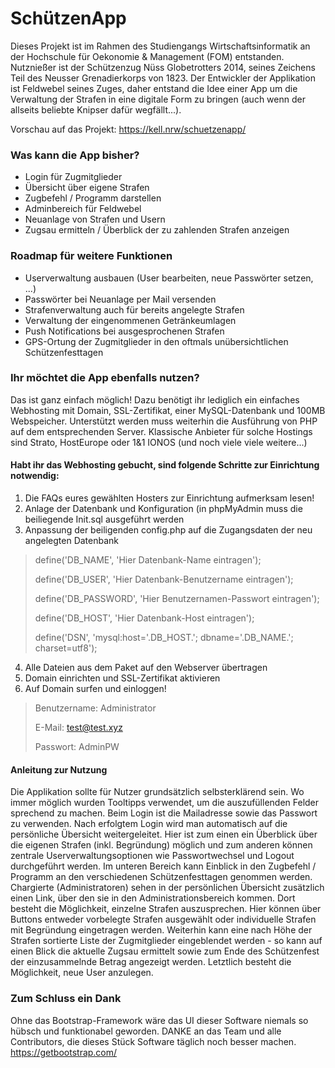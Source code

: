 # SchützenApp

Dieses Projekt ist im Rahmen des Studiengangs Wirtschaftsinformatik an der Hochschule für Oekonomie & Management (FOM) entstanden. Nutznießer ist der Schützenzug Nüss Globetrotters 2014, seines Zeichens Teil des Neusser Grenadierkorps von 1823. Der Entwickler der Applikation ist Feldwebel seines Zuges, daher entstand die Idee einer App um die Verwaltung der Strafen in eine digitale Form zu bringen (auch wenn der allseits beliebte Knipser dafür wegfällt...).

Vorschau auf das Projekt: https://kell.nrw/schuetzenapp/

### Was kann die App bisher?
- Login für Zugmitglieder
- Übersicht über eigene Strafen
- Zugbefehl / Programm darstellen
- Adminbereich für Feldwebel
- Neuanlage von Strafen und Usern
- Zugsau ermitteln / Überblick der zu zahlenden Strafen anzeigen

### Roadmap für weitere Funktionen
- Userverwaltung ausbauen (User bearbeiten, neue Passwörter setzen, ...)
- Passwörter bei Neuanlage per Mail versenden
- Strafenverwaltung auch für bereits angelegte Strafen
- Verwaltung der eingenommenen Getränkeumlagen
- Push Notifications bei ausgesprochenen Strafen
- GPS-Ortung der Zugmitglieder in den oftmals unübersichtlichen Schützenfesttagen

### Ihr möchtet die App ebenfalls nutzen?
Das ist ganz einfach möglich! Dazu benötigt ihr lediglich ein einfaches Webhosting mit Domain, SSL-Zertifikat, einer MySQL-Datenbank und 100MB Webspeicher. Unterstützt werden muss weiterhin die Ausführung von PHP auf dem entsprechenden Server. Klassische Anbieter für solche Hostings sind Strato, HostEurope oder 1&1 IONOS (und noch viele viele weitere...)

#### Habt ihr das Webhosting gebucht, sind folgende Schritte zur Einrichtung notwendig:
1. Die FAQs eures gewählten Hosters zur Einrichtung aufmerksam lesen!
2. Anlage der Datenbank und Konfiguration (in phpMyAdmin muss die beiliegende Init.sql ausgeführt werden
3. Anpassung der beiligenden config.php auf die Zugangsdaten der neu angelegten Datenbank

> define('DB_NAME', 'Hier Datenbank-Name eintragen');
> 
> define('DB_USER', 'Hier Datenbank-Benutzername eintragen');
> 
> define('DB_PASSWORD', 'Hier Benutzernamen-Passwort eintragen');
> 
> define('DB_HOST', 'Hier Datenbank-Host eintragen');
> 
> define('DSN', 'mysql:host='.DB_HOST.'; dbname='.DB_NAME.'; charset=utf8');

4. Alle Dateien aus dem Paket auf den Webserver übertragen
5. Domain einrichten und SSL-Zertifikat aktivieren
6. Auf Domain surfen und einloggen!
> Benutzername: Administrator
> 
> E-Mail: test@test.xyz
> 
> Passwort: AdminPW

#### Anleitung zur Nutzung
Die Applikation sollte für Nutzer grundsätzlich selbsterklärend sein. Wo immer möglich wurden Tooltipps verwendet, um die auszufüllenden Felder sprechend zu machen. 
Beim Login ist die Mailadresse sowie das Passwort zu verwenden. Nach erfolgtem Login wird man automatisch auf die persönliche Übersicht weitergeleitet. Hier ist zum einen ein Überblick über die eigenen Strafen (inkl. Begründung) möglich und zum anderen können zentrale Userverwaltungsoptionen wie Passwortwechsel und Logout durchgeführt werden. Im unteren Bereich kann Einblick in den Zugbefehl / Programm an den verschiedenen Schützenfesttagen genommen werden.
Chargierte (Administratoren) sehen in der persönlichen Übersicht zusätzlich einen Link, über den sie in den Administrationsbereich kommen. Dort besteht die Möglichkeit, einzelne Strafen auszusprechen. Hier können über Buttons entweder vorbelegte Strafen ausgewählt oder individuelle Strafen mit Begründung eingetragen werden. Weiterhin kann eine nach Höhe der Strafen sortierte Liste der Zugmitglieder eingeblendet werden - so kann auf einen Blick die aktuelle Zugsau ermittelt sowie zum Ende des Schützenfest der einzusammelnde Betrag angezeigt werden. Letztlich besteht die Möglichkeit, neue User anzulegen.

### Zum Schluss ein Dank
Ohne das Bootstrap-Framework wäre das UI dieser Software niemals so hübsch und funktionabel geworden. DANKE an das Team und alle Contributors, die dieses Stück Software täglich noch besser machen. https://getbootstrap.com/
